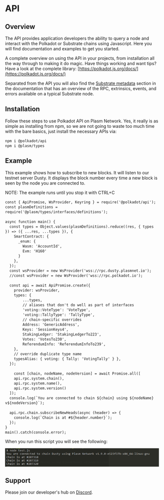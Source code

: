 # API

## Overview

The API provides application developers the ability to query a node and interact with the Polkadot or Substrate chains using Javascript. Here you will find documentation and examples to get you started.

A complete overview on using the API in your projects, from installation all the way through to making it do magic. Have things working and want tips? Have a look at the complete library: [https://polkadot.js.org/docs/](https://polkadot.js.org/docs/)

Separated from the API you will also find the [Substrate metadata](https://polkadot.js.org/docs/substrate) section in the documentation that has an overview of the RPC, extrinsics, events, and errors available on a typical Substrate node.

## Installation

Follow these steps to use Polkadot API on Plasm Network. Yes, it really is as simple as installing from npm, so we are not going to waste too much time with the bare basics, just install the necessary APIs via:

```text
npm i @polkadot/api
npm i @plasm/types
```

## Example

This example shows how to subscribe to new blocks. It will listen to our testnet server Dusty. It displays the block number every time a new block is seen by the node you are connected to.

NOTE: The example runs until you stop it with CTRL+C

```text
const { ApiPromise, WsProvider, Keyring } = require('@polkadot/api');
const plasmDefinitions = require('@plasm/types/interfaces/definitions');

async function main() {
  const types = Object.values(plasmDefinitions).reduce((res, { types }) => ({ ...res, ...types }), {
    SmartContract: {
      _enum: {
        Wasm: 'AccountId',
        Evm: 'H160'
      }
    },    
  });
  const wsProvider = new WsProvider('wss://rpc.dusty.plasmnet.io');
  //const wsProvider = new WsProvider('wss://rpc.polkadot.io');

  const api = await ApiPromise.create({
    provider: wsProvider,
    types: {
        ...types,
        // aliases that don't do well as part of interfaces
        'voting::VoteType': 'VoteType',
        'voting::TallyType': 'TallyType',
        // chain-specific overrides
        Address: 'GenericAddress',
        Keys: 'SessionKeys4',
        StakingLedger: 'StakingLedgerTo223',
        Votes: 'VotesTo230',
        ReferendumInfo: 'ReferendumInfoTo239',
    },
    // override duplicate type name
    typesAlias: { voting: { Tally: 'VotingTally' } },
  });

    const [chain, nodeName, nodeVersion] = await Promise.all([
    api.rpc.system.chain(),
    api.rpc.system.name(),
    api.rpc.system.version()
  ]);
  console.log(`You are connected to chain ${chain} using ${nodeName} v${nodeVersion}`);

  api.rpc.chain.subscribeNewHeads(async (header) => {
    console.log(`Chain is at #${header.number}`);
  });
}
main().catch(console.error);
```

When you run this script you will see the following:

![](../.gitbook/assets/image%20%2812%29.png)

## Support

Please join our developer's hub on [Discord](https://discord.com/invite/wUcQt3R).

